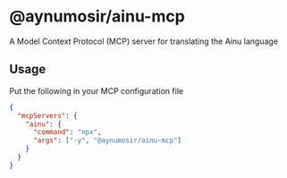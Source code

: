# @aynumosir/ainu-mcp

A Model Context Protocol (MCP) server for translating the Ainu language

## Usage

Put the following in your MCP configuration file

```json
{
  "mcpServers": {
    "ainu": {
      "command": "npx",
      "args": ["-y", "@aynumosir/ainu-mcp"]
    }
  }
}
```
